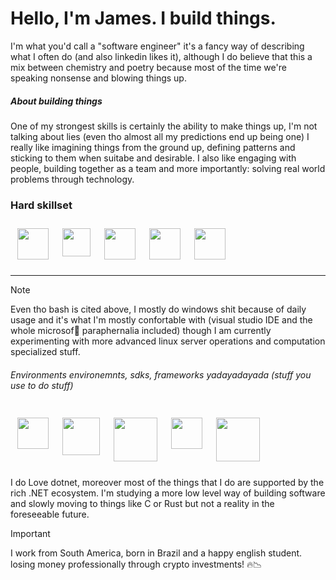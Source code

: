 # Hello, I'm James. I build things.
I'm what you'd call a "software engineer" it's a fancy way of describing what I often do (and also linkedin 
likes it), although I do believe that this a mix between chemistry and poetry because most of the time we're speaking nonsense 
and blowing things up.

##### About building things
One of my strongest skills is certainly the ability to make things up, I'm not talking about lies (even 
tho almost all my predictions end up being one) I really like imagining things from the ground up, defining patterns 
and sticking to them when suitabe and desirable. I also like engaging with people, building together as a team and 
more importantly: solving real world problems through technology.

### Hard skillset

<div style="display: flex;">
   <img heigh="40px" width="50" style="margin:11px" src="https://cdn.jsdelivr.net/gh/devicons/devicon@latest/icons/csharp/csharp-plain.svg"  />
   <img heigh="40px" width="45" style="margin:11px" src="https://cdn.jsdelivr.net/gh/devicons/devicon@latest/icons/typescript/typescript-plain.svg"/>
   <img heigh="40px" width="50" style="margin:11px" src="https://cdn.jsdelivr.net/gh/devicons/devicon@latest/icons/azuresqldatabase/azuresqldatabase-original.svg"/>
   <img heigh="40px" width="50" style="margin:11px" src="https://cdn.jsdelivr.net/gh/devicons/devicon@latest/icons/powershell/powershell-original.svg"/>
   <img heigh="40px" width="50" style="margin:11px" src="https://cdn.jsdelivr.net/gh/devicons/devicon@latest/icons/bash/bash-original.svg"/>
          
</div>

---
> [!NOTE]
> Even tho bash is cited above, I mostly do windows shit because of daily usage and it's what I'm mostly 
confortable with (visual studio IDE and the whole microsof💖 paraphernalia included) though I am currently experimenting with more advanced linux
server operations and computation specialized stuff.

###### Environments environemnts, sdks, frameworks yadayadayada (stuff you use to do stuff)
<div style="display: flex; flex-direction:row">
   <img heigh="40px" width="50" style="margin:11px" src="https://www.svgrepo.com/show/376369/dotnet.svg"/>
   <img heigh="40px" width="60" style="margin:11px" src="https://cdn.jsdelivr.net/gh/devicons/devicon@latest/icons/postgresql/postgresql-original.svg"  />
   <img heigh="40px" width="70" style="margin:11px" src="https://cdn.jsdelivr.net/gh/devicons/devicon@latest/icons/docker/docker-plain.svg"  />
   <img heigh="40px" width="50" style="margin:11px" src="https://cdn.jsdelivr.net/gh/devicons/devicon@latest/icons/wasm/wasm-original.svg"  />
   <img heigh="40px" width="70" style="margin:11px" src="https://cdn.jsdelivr.net/gh/devicons/devicon@latest/icons/nodejs/nodejs-original-wordmark.svg" />
</div>

I do Love dotnet, moreover most of the things that I do are supported by the rich .NET ecosystem. I'm
studying a more low level way of building software and slowly moving to things like C or Rust but 
not a reality in the foreseeable future.

> [!IMPORTANT]
> I work from South America, born in Brazil and a happy english student. <br/>
> losing money professionally through crypto investments! 🔥📉
